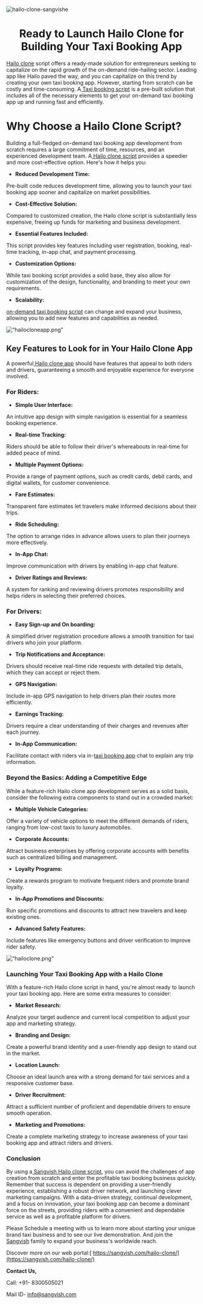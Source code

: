 ![hailo-clone-sangvishe](https://github.com/sangvishtechnologies/hailo-clone/assets/161323540/3572597f-9348-491f-93b7-9681af4ebeff)


<h1 align="center">Ready to Launch Hailo Clone for Building Your Taxi Booking App</h1>

[Hailo clone](https://sangvish.com/hailo-clone/) script offers a ready-made solution for entrepreneurs seeking to capitalize on the rapid growth of the on-demand ride-hailing sector. Leading app like Hailo paved the way, and you can capitalize on this trend by creating your own taxi booking app. However, starting from scratch can be costly and time-consuming. A[ Taxi booking script](https://sangvish.com/hailo-clone/) is a pre-built solution that includes all of the necessary elements to get your on-demand taxi booking app up and running fast and efficiently.

# Why Choose a Hailo Clone Script?
Building a full-fledged on-demand taxi booking app development from scratch requires a large commitment of time, resources, and an experienced development team. A[ Hailo clone script](https://sangvish.com/hailo-clone/) provides a speedier and more cost-effective option. Here's how it helps you:
* **Reduced Development Time:** 

Pre-built code reduces development time, allowing you to launch your taxi booking app sooner and capitalize on market possibilities.
* **Cost-Effective Solution:** 

Compared to customized creation, the Hailo clone script is substantially less expensive, freeing up funds for marketing and business development.
* **Essential Features Included:** 

This script provides key features including user registration, booking, real-time tracking, in-app chat, and payment processing.
* **Customization Options:** 

While taxi booking script provides a solid base, they also allow for customization of the design, functionality, and branding to meet your own requirements.

* **Scalability:**

[on-demand taxi booking script](https://sangvish.com/hailo-clone/) can change and expand your business, allowing you to add new features and capabilities as needed.

<div class="Box-sc-g0xbh4-0 iIZCet"><img alt=“hailocloneapp.png" src="https://github.com/sangvishtechnologies/hailo-clone/blob/main/images/hailo-clone-script.png" data-hpc="true" class="Box-sc-g0xbh4-0 kzRgrI"></div> 

## Key Features to Look for in Your Hailo Clone App
A powerful[ Hailo clone app](https://sangvish.com/hailo-clone/) should have features that appeal to both riders and drivers, guaranteeing a smooth and enjoyable experience for everyone involved.
### For Riders:
* **Simple User Interface:** 

An intuitive app design with simple navigation is essential for a seamless booking experience.
* **Real-time Tracking:** 

Riders should be able to follow their driver's whereabouts in real-time for added peace of mind.
* **Multiple Payment Options:** 

Provide a range of payment options, such as credit cards, debit cards, and digital wallets, for customer convenience.
* **Fare Estimates:** 

Transparent fare estimates let travelers make informed decisions about their trips.
* **Ride Scheduling:** 

The option to arrange rides in advance allows users to plan their journeys more effectively.
* **In-App Chat:** 

Improve communication with drivers by enabling in-app chat feature.
* **Driver Ratings and Reviews:** 

A system for ranking and reviewing drivers promotes responsibility and helps riders in selecting their preferred choices.
### For Drivers:
* **Easy Sign-up and On boarding:** 

A simplified driver registration procedure allows a smooth transition for taxi drivers who join your platform.
* **Trip Notifications and Acceptance:** 

Drivers should receive real-time ride requests with detailed trip details, which they can accept or reject them.
* **GPS Navigation:** 

Include in-app GPS navigation to help drivers plan their routes more efficiently.
* **Earnings Tracking:** 

Drivers require a clear understanding of their charges and revenues after each journey.
* **In-App Communication:** 

Facilitate contact with riders via in-[taxi booking app](https://sangvish.com/hailo-clone/) chat to explain any trip information.
### Beyond the Basics: Adding a Competitive Edge
While a feature-rich Hailo clone app development serves as a solid basis, consider the following extra components to stand out in a crowded market:
* **Multiple Vehicle Categories:** 

Offer a variety of vehicle options to meet the different demands of riders, ranging from low-cost taxis to luxury automobiles.
* **Corporate Accounts:** 

Attract business enterprises by offering corporate accounts with benefits such as centralized billing and management.
* **Loyalty Programs:** 

Create a rewards program to motivate frequent riders and promote brand loyalty.
* **In-App Promotions and Discounts:** 

Run specific promotions and discounts to attract new travelers and keep existing ones.
* **Advanced Safety Features:** 

Include features like emergency buttons and driver verification to improve rider safety.

<div class="Box-sc-g0xbh4-0 iIZCet"><img alt=“hailoclone.png" src="https://github.com/sangvishtechnologies/hailo-clone/blob/main/images/hailo-clone-app.png" data-hpc="true" class="Box-sc-g0xbh4-0 kzRgrI"></div> 

### Launching Your Taxi Booking App with a Hailo Clone
With a feature-rich Hailo clone script in hand, you're almost ready to launch your taxi booking app. Here are some extra measures to consider:
* **Market Research:** 

Analyze your target audience and current local competition to adjust your app and marketing strategy.
* **Branding and Design:** 

Create a powerful brand identity and a user-friendly app design to stand out in the market.
* **Location Launch:** 

Choose an ideal launch area with a strong demand for taxi services and a responsive customer base.
* **Driver Recruitment:** 

Attract a sufficient number of proficient and dependable drivers to ensure smooth operation.
* **Marketing and Promotions:** 

Create a complete marketing strategy to increase awareness of your taxi booking app and attract riders and drivers.
### Conclusion
By using a[ Sangvish Hailo clone script](https://sangvish.com/hailo-clone/), you can avoid the challenges of app creation from scratch and enter the profitable taxi booking business quickly. Remember that success is dependent on providing a user-friendly experience, establishing a robust driver network, and launching clever marketing campaigns. With a data-driven strategy, continual development, and a focus on innovation, your taxi booking app can become a dominant force on the streets, providing riders with a convenient and dependable service as well as a profitable platform for drivers.

Please Schedule a meeting with us to learn more about starting your unique brand taxi business and to see our live demonstration. And join the[ Sangvish](https://sangvish.com/) family to expand your business's worldwide reach.

Discover more on our web portal:[ https://sangvish.com/hailo-clone/](https://sangvish.com/hailo-clone/)

**Contact Us,**

Call: +91- 8300505021

Mail ID- info@sangvish.com
